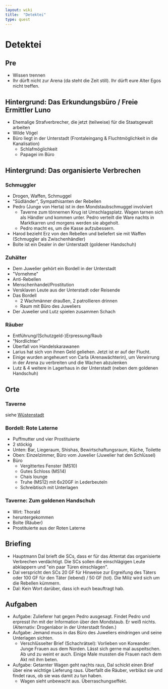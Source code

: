 ```yaml
---
layout: wiki
title:  "Detektei"
type: quest
---
```


# Detektei
## Pre
- Wissen trennen
- Ihr dürft nicht zur Arena (da steht die Zeit still). Ihr dürft eure Alter Egos nicht treffen.

## Hintergrund: Das Erkundungsbüro / Freie Ermittler Luno
- Ehemalige Strafverbrecher, die jetzt (teilweise) für die Staatsgewalt arbeiten
- Wilde Vögel
- Büro liegt in der Unterstadt (Frontaleingang & Fluchtmöglichkeit in die Kanalisation)
  - Schlafmöglichkeit
  - Papagei im Büro

## Hintergrund: Das organisierte Verbrechen
### Schmuggler
- Drogen, Waffen, Schmuggel
- "Südländer", Sympathisanten der Rebellen
- Pedro (Junge von Herta) ist in den Mondstaubschmuggel involviert
  - Taverne zum tönnernen Krug ist Umschlagsplatz. Wagen tarnen sich als Händler und kommen unter. Pedro verteilt die Ware nachts in Marktkarren und morgens werden sie abgeholt.
  - Pedro macht es, um die Kasse aufzubessern.
- Harod bezieht Erz von den Rebellen und beliefert sie mit Waffen (Schmuggler als Zwischenhändler)
- Bolte ist ein Dealer in der Unterstadt (goldener Handschuh)


### Zuhälter
- Dem Juwelier gehört ein Bordell in der Unterstadt
- "Vornehme"
- Anti-Rebellen
- Menschenhandel/Prostitution
- Versklaven Leute aus der Unterstadt oder Reisende
- Das Bordell
  - 2 Wachmänner draußen, 2 patrollieren drinnen
  - Raum mit Büro des Juweliers
- Der Juwelier und Lutz spielen zusammen Schach

### Räuber 
- Entführung/(Schutzgeld-)Erpressung/Raub
- "Nordlichter"
- Überfall von Handelskarawanen
- Larius hat sich von ihnen Geld geliehen. Jetzt ist er auf der Flucht.
- Einige wurden angeheuert von Carla (Arenawächterin), um Verwirrung in der Arena zu verbreiten und die Wachen abzulenken
- Lutz & 4 weitere in Lagerhaus in der Unterstadt (neben dem goldenen Handschuh)

## Orte
### Taverne
siehe [Wüstenstadt](/wiki/wuestenstadt.md)

### Bordell: Rote Laterne
- Puffmutter und vier Prostituierte
- 2 stöckig
- Unten: Bar, Liegeraum, Shishas, Bewirtschaftungsraum, Küche, Toilette
- Oben: Einzelzimmer, Büro vom Juwelier (Juwelier hat den Schlüssel)
- Büro
  - Vergittertes Fenster (MS10)
  - Gutes Schloss (MS14)
  - Chais lounge
  - Truhe (MS12) mit 6x20GF in Lederbeuteln
  - Schreibtisch mit Unterlagen

### Taverne: Zum goldenen Handschuh
- Wirt: Thorald
- heruntergekommen
- Bolte (Räuber)
- Prostituierte aus der Roten Laterne

## Briefing
- Hauptmann Dal brieft die SCs, dass er für das Attentat das organisierte Verbrechen verdächtigt. Die SCs sollen die einschlägigen Leute abklappern und "ein paar Türen einschlagen".
- Dal verspricht den SCs 20 GF für Hinweise zur Ergreifung des Täters oder 100 GF für den Täter (lebend) / 50 GF (tot). Die Miliz wird sich um die Rebellen kümmern.
- Dal: Kein Wort darüber, dass ich euch beauftragt hab.

## Aufgaben
- Aufgabe: Zulieferer hat gegen Pedro ausgesagt. Findet Pedro und erpresst ihn mit der Information über den Mondstaub. Er weiß nichts. (Alternativ: Drogenlabor in der Unterstadt finden.)
- Aufgabe: Jemand muss in das Büro des Juweliers eindringen und seine Unterlagen sichten.
  - Verschlüsselter Brief (Schachrätsel): Vorlieben von Koreander: Junge Frauen aus dem Norden. Lässt sich gerne mal auspeitschen. Ab und zu weint er auch. Einige Male mussten die Frauen nach dem Akt mit ihm beten.
- Aufgabe: Getarnter Wagen geht nachts raus, Dal schickt einen Brief über eine wichtige Lieferung raus. Überfallt die Räuber, verbläut sie und findet raus, ob sie was damit zu tun haben.
  - Wagen sieht unbewacht aus. Überraschungseffekt.